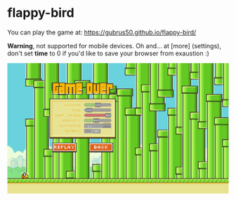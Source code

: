 # flappy-bird

You can play the game at: https://gubrus50.github.io/flappy-bird/

**Warning**, not supported for mobile devices.
Oh and... at [more] (settings), don't set __time__ to 0 if you'd like to save your browser from exaustion :)

<img src="https://github.com/gubrus50/flappy-bird/blob/main/img/readme-image-game.png"/>

